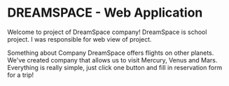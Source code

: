 # DREAMSPACE - Web Application
Welcome to project of DreamSpace company!
DreamSpace is school project. I was responsible for web view of project.

Something about Company
  DreamSpace offers flights on other planets. We've created company that allows us to visit Mercury, Venus and Mars. Everything is really simple, just click one button and fill in reservation form for a trip!
